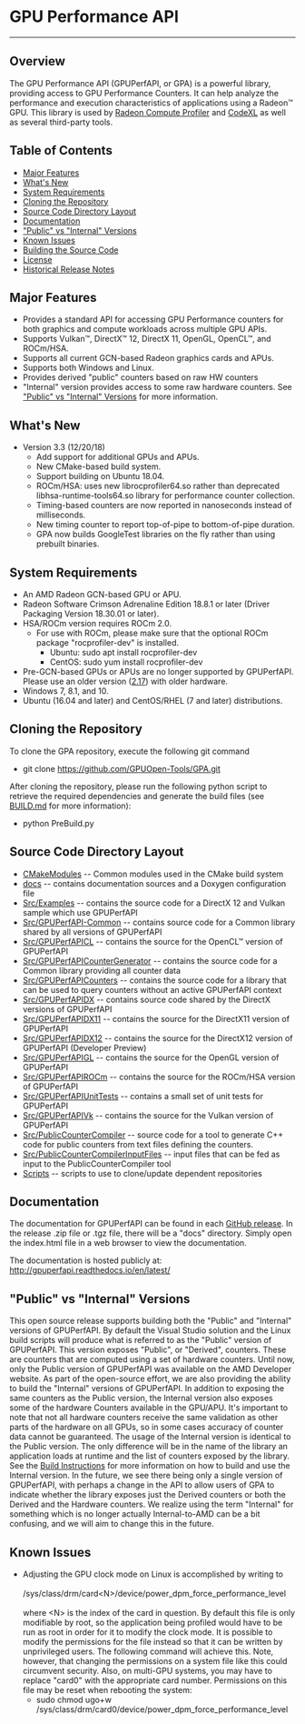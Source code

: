 ﻿# GPU Performance API
---

## Overview
The GPU Performance API (GPUPerfAPI, or GPA) is a powerful library, providing access to GPU Performance Counters.
It can help analyze the performance and execution characteristics of applications using a Radeon™ GPU. This library
is used by [Radeon Compute Profiler](https://github.com/GPUOpen-Tools/RCP) and [CodeXL](https://github.com/GPUOpen-Tools/CodeXL)
as well as several third-party tools.

## Table of Contents
* [Major Features](#major-features)
* [What's New](#whats-new)
* [System Requirements](#system-requirements)
* [Cloning the Repository](#cloning-the-repository)
* [Source Code Directory Layout](#source-code-directory-layout)
* [Documentation](#documentation)
* ["Public" vs "Internal" Versions](#public-vs-internal-versions)
* [Known Issues](#known-issues)
* [Building the Source Code](BUILD.md)
* [License](LICENSE)
* [Historical Release Notes](ReleaseNotes.md)

## Major Features
* Provides a standard API for accessing GPU Performance counters for both graphics and compute workloads across multiple GPU APIs.
* Supports Vulkan™, DirectX™ 12, DirectX 11, OpenGL, OpenCL™, and ROCm/HSA.
* Supports all current GCN-based Radeon graphics cards and APUs.
* Supports both Windows and Linux.
* Provides derived "public" counters based on raw HW counters
* "Internal" version provides access to some raw hardware counters. See ["Public" vs "Internal" Versions](#public-vs-internal-versions) for more information.

## What's New
* Version 3.3 (12/20/18)
  * Add support for additional GPUs and APUs.
  * New CMake-based build system.
  * Support building on Ubuntu 18.04.
  * ROCm/HSA: uses new librocprofiler64.so rather than deprecated libhsa-runtime-tools64.so library for performance counter collection.
  * Timing-based counters are now reported in nanoseconds instead of milliseconds.
  * New timing counter to report top-of-pipe to bottom-of-pipe duration.
  * GPA now builds GoogleTest libraries on the fly rather than using prebuilt binaries.

## System Requirements
* An AMD Radeon GCN-based GPU or APU.
* Radeon Software Crimson Adrenaline Edition 18.8.1 or later (Driver Packaging Version 18.30.01 or later).
* HSA/ROCm version requires ROCm 2.0.
  * For use with ROCm, please make sure that the optional ROCm package "rocprofiler-dev" is installed.
    * Ubuntu: sudo apt install rocprofiler-dev
    * CentOS: sudo yum install rocprofiler-dev
* Pre-GCN-based GPUs or APUs are no longer supported by GPUPerfAPI. Please use an older version ([2.17](http://developer.amd.com/tools-and-sdks/graphics-development/gpuperfapi/)) with older hardware.
* Windows 7, 8.1, and 10.
* Ubuntu (16.04 and later) and CentOS/RHEL (7 and later) distributions.

## Cloning the Repository
To clone the GPA repository, execute the following git command
  * git clone https://github.com/GPUOpen-Tools/GPA.git

After cloning the repository, please run the following python script to retrieve the required dependencies and generate the build files (see [BUILD.md](BUILD.md) for more information):
  * python PreBuild.py

## Source Code Directory Layout
* [CMakeModules](CMakeModules) -- Common modules used in the CMake build system
* [docs](docs) -- contains documentation sources and a Doxygen configuration file
* [Src/Examples](Src/Examples) -- contains the source code for a DirectX 12 and Vulkan sample which use GPUPerfAPI
* [Src/GPUPerfAPI-Common](Src/GPUPerfAPI-Common) -- contains source code for a Common library shared by all versions of GPUPerfAPI
* [Src/GPUPerfAPICL](Src/GPUPerfAPICL) -- contains the source for the OpenCL™ version of GPUPerfAPI
* [Src/GPUPerfAPICounterGenerator](Src/GPUPerfAPICounterGenerator) -- contains the source code for a Common library providing all counter data
* [Src/GPUPerfAPICounters](Src/GPUPerfAPICounters) -- contains the source code for a library that can be used to query counters without an active GPUPerfAPI context
* [Src/GPUPerfAPIDX](Src/GPUPerfAPIDX) -- contains source code shared by the DirectX versions of GPUPerfAPI
* [Src/GPUPerfAPIDX11](Src/GPUPerfAPIDX11) -- contains the source for the DirectX11 version of GPUPerfAPI
* [Src/GPUPerfAPIDX12](Src/GPUPerfAPIDX12) -- contains the source for the DirectX12 version of GPUPerfAPI (Developer Preview)
* [Src/GPUPerfAPIGL](Src/GPUPerfAPIGL) -- contains the source for the OpenGL version of GPUPerfAPI
* [Src/GPUPerfAPIROCm](Src/GPUPerfAPIROCm) -- contains the source for the ROCm/HSA version of GPUPerfAPI
* [Src/GPUPerfAPIUnitTests](Src/GPUPerfAPIUnitTests) -- contains a small set of unit tests for GPUPerfAPI
* [Src/GPUPerfAPIVk](Src/GPUPerfAPIVk) -- contains the source for the Vulkan version of GPUPerfAPI
* [Src/PublicCounterCompiler](Src/PublicCounterCompiler) -- source code for a tool to generate C++ code for public counters from text files defining the counters.
* [Src/PublicCounterCompilerInputFiles](Src/PublicCounterCompilerInputFiles) -- input files that can be fed as input to the PublicCounterCompiler tool
* [Scripts](Scripts) -- scripts to use to clone/update dependent repositories

## Documentation
The documentation for GPUPerfAPI can be found in each [GitHub release](https://github.com/GPUOpen-Tools/GPA/releases). In the release .zip file or .tgz file, there
will be a "docs" directory. Simply open the index.html file in a web browser to view the documentation.

The documentation is hosted publicly at: http://gpuperfapi.readthedocs.io/en/latest/

## "Public" vs "Internal" Versions
This open source release supports building both the "Public" and "Internal" versions of GPUPerfAPI. By default the Visual Studio solution and the Linux build scripts
will produce what is referred to as the "Public" version of GPUPerfAPI. This version exposes "Public", or "Derived", counters. These are counters that are computed
using a set of hardware counters. Until now, only the Public version of GPUPerfAPI was available on the AMD Developer website. As part of the open-source effort,
we are also providing the ability to build the "Internal" versions of GPUPerfAPI. In addition to exposing the same counters as the Public version, the Internal version
also exposes some of the hardware Counters available in the GPU/APU. It's important to note that not all hardware counters receive the same validation as other parts of
the hardware on all GPUs, so in some cases accuracy of counter data cannot be guaranteed. The usage of the Internal version is identical to the Public version. The only
difference will be in the name of the library an application loads at runtime and the list of counters exposed by the library. See the [Build Instructions](BUILD.md) for
more information on how to build and use the Internal version. In the future, we see there being only a single version of GPUPerfAPI, with perhaps a change in the API to
allow users of GPA to indicate whether the library exposes just the Derived counters or both the Derived and the Hardware counters. We realize using the term "Internal"
for something which is no longer actually Internal-to-AMD can be a bit confusing, and we will aim to change this in the future.

## Known Issues
 * Adjusting the GPU clock mode on Linux is accomplished by writing to <br><br>/sys/class/drm/card\<N\>/device/power_dpm_force_performance_level<br><br> where \<N\> is
   the index of the card in question. By default this file is only modifiable by root, so the application being profiled would have to be run as root in order for it to
   modify the clock mode. It is possible to modify the permissions for the file instead so that it can be written by unprivileged users. The following command will
   achieve this. Note, however, that changing the permissions on a system file like this could circumvent security. Also, on multi-GPU systems, you may have to replace
   "card0" with the appropriate card number. Permissions on this file may be reset when rebooting the system:
   * sudo chmod ugo+w /sys/class/drm/card0/device/power_dpm_force_performance_level
